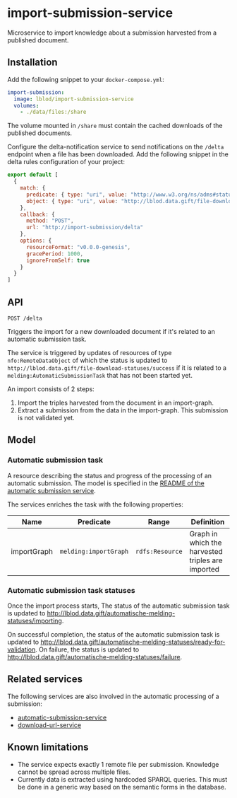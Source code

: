 # import-submission-service
Microservice to import knowledge about a submission harvested from a published document.

## Installation
Add the following snippet to your `docker-compose.yml`:

```yml
import-submission:
  image: lblod/import-submission-service
  volumes:
    - ./data/files:/share
```

The volume mounted in `/share` must contain the cached downloads of the published documents.

Configure the delta-notification service to send notifications on the `/delta` endpoint when a file has been downloaded. Add the following snippet in the delta rules configuration of your project:

```javascript
export default [
  {
    match: {
      predicate: { type: "uri", value: "http://www.w3.org/ns/adms#status" },
      object: { type: "uri", value: "http://lblod.data.gift/file-download-statuses/success"
    },
    callback: {
      method: "POST",
      url: "http://import-submission/delta"
    },
    options: {
      resourceFormat: "v0.0.0-genesis",
      gracePeriod: 1000,
      ignoreFromSelf: true
    }
  }
]
```

## API
```
POST /delta
```
Triggers the import for a new downloaded document if it's related to an automatic submission task.

The service is triggered by updates of resources of type `nfo:RemoteDataObject` of which the status is updated to `http://lblod.data.gift/file-download-statuses/success` if it is related to a `melding:AutomaticSubmissionTask` that has not been started yet.

An import consists of 2 steps:
1. Import the triples harvested from the document in an import-graph.
2. Extract a submission from the data in the import-graph. This submission is not validated yet.

## Model

### Automatic submission task
A resource describing the status and progress of the processing of an automatic submission. The model is specified in the [README of the automatic submission service](https://github.com/lblod/automatic-submission-service#model).

The services enriches the task with the following properties:

| Name       | Predicate        | Range            | Definition                                                                                                                          |
|------------|------------------|------------------|-------------------------------------------------------------------------------------------------------------------------------------|
| importGraph     | `melding:importGraph`    | `rdfs:Resource`    | Graph in which the harvested triples are imported |


### Automatic submission task statuses
Once the import process starts, The status of the automatic submission task is updated to http://lblod.data.gift/automatische-melding-statuses/importing.

On successful completion, the status of the automatic submission task is updated to http://lblod.data.gift/automatische-melding-statuses/ready-for-validation.
On failure, the status is updated to http://lblod.data.gift/automatische-melding-statuses/failure.

## Related services
The following services are also involved in the automatic processing of a submission:
* [automatic-submission-service](https://github.com/lblod/automatic-submission-service)
* [download-url-service](https://github.com/lblod/download-url-service)

## Known limitations
* The service expects exactly 1 remote file per submission. Knowledge cannot be spread across multiple files.
* Currently data is extracted using hardcoded SPARQL queries. This must be done in a generic way based on the semantic forms in the database.
